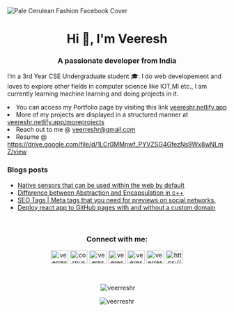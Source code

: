 ![Pale Cerulean Fashion Facebook Cover](https://user-images.githubusercontent.com/59141533/118977871-46db2f00-b994-11eb-9bd7-33167cbea4f3.png)
<h1 align="center">Hi 👋, I'm Veeresh</h1>
<h3 align="center">A passionate developer from India</h3>

<p >I’m a 3rd Year CSE Undergraduate student 🎓. I do web developement and loves to explore other fields in computer science like IOT,Ml etc., I am currently learning machine learning and doing projects in it. 
 <li>You can access my Portfolio page by visiting this link <a href="https://veereshr.netlify.app">veereshr.netlify.app</a></li>
 <li>More of my projects are displayed in a structured manner at <a href="https://veereshr.netlify.app/moreprojects">veereshr.netlify.app/moreprojects</a></li>
  <li> Reach out to me @ <a href="mailto:veerreshr@gmail.com">veerreshr@gmail.com</a> </li>

<li>Resume @ <a href=https://drive.google.com/file/d/1LCr0MMnwf_PYVZSG4GfezNs9Wx8wNLmZ/view>https://drive.google.com/file/d/1LCr0MMnwf_PYVZSG4GfezNs9Wx8wNLmZ/view</a> </li>
</p>


### Blogs posts
<!-- BLOG-POST-LIST:START -->
- [Native sensors that can be used within the web by default](https://blog.veereshr.me/native-sensors-that-can-be-used-within-the-web-by-default)
- [Difference between Abstraction and Encapsulation in c++](https://blog.veereshr.me/difference-between-abstraction-and-encapsulation-in-c)
- [SEO Tags | Meta tags that you need for previews on social networks.](https://blog.veereshr.me/seo-tags-or-meta-tags-that-you-need-for-previews-on-social-networks-1)
- [Deploy react app to GitHub pages with and without a custom domain](https://blog.veereshr.me/deploy-react-app-to-github-pages-with-and-without-a-custom-domain)
<!-- BLOG-POST-LIST:END -->
<br>
<!-- Social--->
<h3 align="center">Connect with me:</h3>
<p align="center">
<a href="https://dev.to/veerreshr" target="blank"><img align="center" src="https://cdn.jsdelivr.net/npm/simple-icons@3.0.1/icons/dev-dot-to.svg" alt="veerreshr" height="30" width="40" /></a>
<a href="https://twitter.com/corpuscle18" target="blank"><img align="center" src="https://cdn.jsdelivr.net/npm/simple-icons@3.0.1/icons/twitter.svg" alt="corpuscle18" height="30" width="40" /></a>
<a href="https://linkedin.com/in/veereshr" target="blank"><img align="center" src="https://cdn.jsdelivr.net/npm/simple-icons@3.0.1/icons/linkedin.svg" alt="veereshr" height="30" width="40" /></a>
<a href="https://instagram.com/veereshrr" target="blank"><img align="center" src="https://cdn.jsdelivr.net/npm/simple-icons@3.0.1/icons/instagram.svg" alt="veereshrr" height="30" width="40" /></a>
<a href="https://www.hackerrank.com/veeresh_ravipat1" target="blank"><img align="center" src="https://cdn.jsdelivr.net/npm/simple-icons@3.0.1/icons/hackerrank.svg" alt="veeresh_ravipat1" height="30" width="40" /></a>
<a href="https://www.hackerearth.com/veerreshr" target="blank"><img align="center" src="https://cdn.jsdelivr.net/npm/simple-icons@3.0.1/icons/hackerearth.svg" alt="veerreshr" height="30" width="40" /></a>
<a href="/https://blog.veereshr.me/rss.xml" target="blank"><img align="center" src="https://cdn.jsdelivr.net/npm/simple-icons@3.0.1/icons/rss.svg" alt="https://blog.veereshr.me/rss.xml" height="30" width="40" /></a>
</p>
<!-- Social--->

<br>
<p align="center">&nbsp;<img align="center" src="https://github-readme-stats.vercel.app/api?username=veerreshr&show_icons=true&locale=en" alt="veerreshr" /></p>

<p align="center"><img align="center" src="https://github-readme-streak-stats.herokuapp.com/?user=veerreshr&" alt="veerreshr" /></p>

